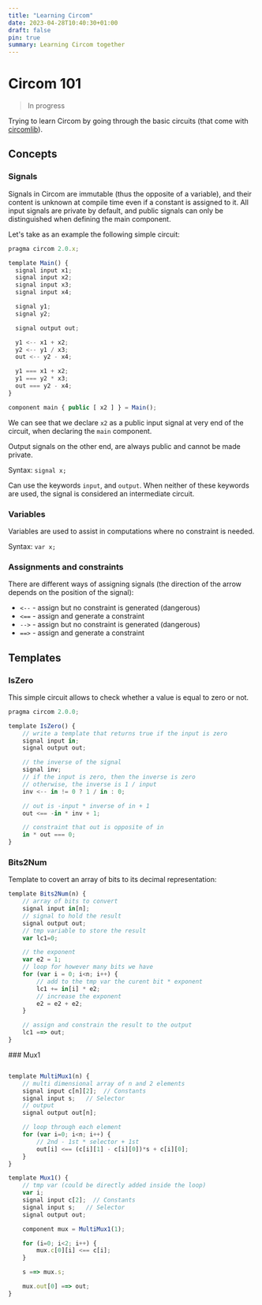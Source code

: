 ```yaml
---
title: "Learning Circom"
date: 2023-04-28T10:40:30+01:00
draft: false
pin: true
summary: Learning Circom together
---
```


# Circom 101 

> In progress

Trying to learn Circom by going through the basic circuits (that come with [circomlib](https://github.com/iden3/circomlib)).

## Concepts

### Signals 

Signals in Circom are immutable (thus the opposite of a variable), and their content is unknown at compile time even if a constant is assigned to it. All input signals are private by default, and public signals can only be distinguished when defining the main component.

Let's take as an example the following simple circuit:

```js
pragma circom 2.0.x;

template Main() {
  signal input x1;
  signal input x2;
  signal input x3;
  signal input x4;

  signal y1;
  signal y2;

  signal output out;

  y1 <-- x1 + x2;
  y2 <-- y1 / x3;
  out <-- y2 - x4;

  y1 === x1 + x2;
  y1 === y2 * x3;
  out === y2 - x4;
}

component main { public [ x2 ] } = Main();
```

We can see that we declare `x2` as a public input signal at very end of the circuit, when declaring the `main` component.

Output signals on the other end, are always public and cannot be made private.

Syntax: `signal x;`

Can use the keywords `input`, and `output`. When neither of these keywords are used, the signal is considered an intermediate circuit.

### Variables 

Variables are used to assist in computations where no constraint is needed. 

Syntax: `var x;`

### Assignments and constraints

There are different ways of assigning signals (the direction of the arrow depends on the position of the signal):

* `<--` - assign but no constraint is generated (dangerous)
* `<==` - assign and generate a constraint
* `-->` - assign but no constraint is generated (dangerous)
* `==>` - assign and generate a constraint

## Templates

### IsZero

This simple circuit allows to check whether a value is equal to zero or not.

```js 
pragma circom 2.0.0;

template IsZero() {
    // write a template that returns true if the input is zero
    signal input in;
    signal output out;

    // the inverse of the signal 
    signal inv; 
    // if the input is zero, then the inverse is zero
    // otherwise, the inverse is 1 / input
    inv <-- in != 0 ? 1 / in : 0;

    // out is -input * inverse of in + 1
    out <== -in * inv + 1;

    // constraint that out is opposite of in 
    in * out === 0;
}
```

### Bits2Num 

Template to covert an array of bits to its decimal representation:

```js 
template Bits2Num(n) {
    // array of bits to convert
    signal input in[n];
    // signal to hold the result
    signal output out;
    // tmp variable to store the result
    var lc1=0;

    // the exponent
    var e2 = 1;
    // loop for however many bits we have
    for (var i = 0; i<n; i++) {
        // add to the tmp var the curent bit * exponent
        lc1 += in[i] * e2;
        // increase the exponent
        e2 = e2 + e2;
    }

    // assign and constrain the result to the output
    lc1 ==> out;
}
```


### Mux1

```js

template MultiMux1(n) {
    // multi dimensional array of n and 2 elements
    signal input c[n][2];  // Constants
    signal input s;   // Selector
    // output 
    signal output out[n];

    // loop through each element
    for (var i=0; i<n; i++) {
        // 2nd - 1st * selector + 1st
        out[i] <== (c[i][1] - c[i][0])*s + c[i][0];
    }
}

template Mux1() {
    // tmp var (could be directly added inside the loop)
    var i;
    signal input c[2];  // Constants
    signal input s;   // Selector
    signal output out;

    component mux = MultiMux1(1);

    for (i=0; i<2; i++) {
        mux.c[0][i] <== c[i];
    }

    s ==> mux.s;

    mux.out[0] ==> out;
}
```
